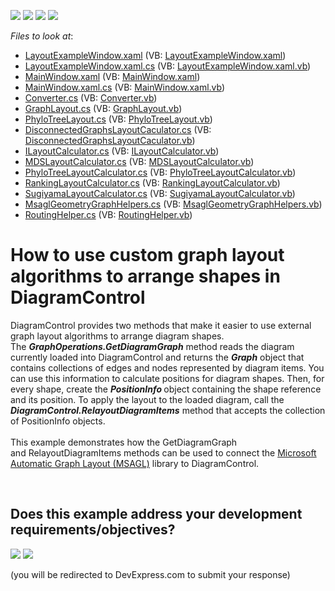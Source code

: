 <!-- default badges list -->
![](https://img.shields.io/endpoint?url=https://codecentral.devexpress.com/api/v1/VersionRange/128585309/16.1.4%2B)
[![](https://img.shields.io/badge/Open_in_DevExpress_Support_Center-FF7200?style=flat-square&logo=DevExpress&logoColor=white)](https://supportcenter.devexpress.com/ticket/details/T394199)
[![](https://img.shields.io/badge/📖_How_to_use_DevExpress_Examples-e9f6fc?style=flat-square)](https://docs.devexpress.com/GeneralInformation/403183)
[![](https://img.shields.io/badge/💬_Leave_Feedback-feecdd?style=flat-square)](#does-this-example-address-your-development-requirementsobjectives)
<!-- default badges end -->
<!-- default file list -->
*Files to look at*:

* [LayoutExampleWindow.xaml](./CS/DXDiagram.CustomLayoutAlgorithms/LayoutExampleWindow.xaml) (VB: [LayoutExampleWindow.xaml](./VB/DXDiagram.CustomLayoutAlgorithms/LayoutExampleWindow.xaml))
* [LayoutExampleWindow.xaml.cs](./CS/DXDiagram.CustomLayoutAlgorithms/LayoutExampleWindow.xaml.cs) (VB: [LayoutExampleWindow.xaml.vb](./VB/DXDiagram.CustomLayoutAlgorithms/LayoutExampleWindow.xaml.vb))
* [MainWindow.xaml](./CS/DXDiagram.CustomLayoutAlgorithms/MainWindow.xaml) (VB: [MainWindow.xaml](./VB/DXDiagram.CustomLayoutAlgorithms/MainWindow.xaml))
* [MainWindow.xaml.cs](./CS/DXDiagram.CustomLayoutAlgorithms/MainWindow.xaml.cs) (VB: [MainWindow.xaml.vb](./VB/DXDiagram.CustomLayoutAlgorithms/MainWindow.xaml.vb))
* [Converter.cs](./CS/MsaglHelpers/Converter.cs) (VB: [Converter.vb](./VB/MsaglHelpers/Converter.vb))
* [GraphLayout.cs](./CS/MsaglHelpers/Layout/GraphLayout.cs) (VB: [GraphLayout.vb](./VB/MsaglHelpers/Layout/GraphLayout.vb))
* [PhyloTreeLayout.cs](./CS/MsaglHelpers/Layout/PhyloTreeLayout.cs) (VB: [PhyloTreeLayout.vb](./VB/MsaglHelpers/Layout/PhyloTreeLayout.vb))
* [DisconnectedGraphsLayoutCaculator.cs](./CS/MsaglHelpers/LayoutCalculators/DisconnectedGraphsLayoutCaculator.cs) (VB: [DisconnectedGraphsLayoutCaculator.vb](./VB/MsaglHelpers/LayoutCalculators/DisconnectedGraphsLayoutCaculator.vb))
* [ILayoutCalculator.cs](./CS/MsaglHelpers/LayoutCalculators/ILayoutCalculator.cs) (VB: [ILayoutCalculator.vb](./VB/MsaglHelpers/LayoutCalculators/ILayoutCalculator.vb))
* [MDSLayoutCalculator.cs](./CS/MsaglHelpers/LayoutCalculators/MDSLayoutCalculator.cs) (VB: [MDSLayoutCalculator.vb](./VB/MsaglHelpers/LayoutCalculators/MDSLayoutCalculator.vb))
* [PhyloTreeLayoutCalculator.cs](./CS/MsaglHelpers/LayoutCalculators/PhyloTreeLayoutCalculator.cs) (VB: [PhyloTreeLayoutCalculator.vb](./VB/MsaglHelpers/LayoutCalculators/PhyloTreeLayoutCalculator.vb))
* [RankingLayoutCalculator.cs](./CS/MsaglHelpers/LayoutCalculators/RankingLayoutCalculator.cs) (VB: [RankingLayoutCalculator.vb](./VB/MsaglHelpers/LayoutCalculators/RankingLayoutCalculator.vb))
* [SugiyamaLayoutCalculator.cs](./CS/MsaglHelpers/LayoutCalculators/SugiyamaLayoutCalculator.cs) (VB: [SugiyamaLayoutCalculator.vb](./VB/MsaglHelpers/LayoutCalculators/SugiyamaLayoutCalculator.vb))
* [MsaglGeometryGraphHelpers.cs](./CS/MsaglHelpers/MsaglGeometryGraphHelpers.cs) (VB: [MsaglGeometryGraphHelpers.vb](./VB/MsaglHelpers/MsaglGeometryGraphHelpers.vb))
* [RoutingHelper.cs](./CS/MsaglHelpers/RoutingHelper.cs) (VB: [RoutingHelper.vb](./VB/MsaglHelpers/RoutingHelper.vb))
<!-- default file list end -->
# How to use custom graph layout algorithms to arrange shapes in DiagramControl


DiagramControl provides two methods that make it easier to use external graph layout algorithms to arrange diagram shapes. The <strong><em>GraphOperations.GetDiagramGraph</em></strong> method reads the diagram currently loaded into DiagramControl and returns the <strong><em>Graph</em></strong> object that contains collections of edges and nodes represented by diagram items. You can use this information to calculate positions for diagram shapes. Then, for every shape, create the <strong><em>PositionInfo</em> </strong>object containing the shape reference and its position. To apply the layout to the loaded diagram, call the <em><strong>DiagramControl.RelayoutDiagramItems</strong></em> method that accepts the collection of PositionInfo objects.<br><br>This example demonstrates how the GetDiagramGraph and RelayoutDiagramItems methods can be used to connect the <a href="https://github.com/Microsoft/automatic-graph-layout">Microsoft Automatic Graph Layout (MSAGL)</a> library to DiagramControl.

<br/>


<!-- feedback -->
## Does this example address your development requirements/objectives?

[<img src="https://www.devexpress.com/support/examples/i/yes-button.svg"/>](https://www.devexpress.com/support/examples/survey.xml?utm_source=github&utm_campaign=wpf-diagram-use-custom-graph-layout-algorithms-to-arrange-shapes&~~~was_helpful=yes) [<img src="https://www.devexpress.com/support/examples/i/no-button.svg"/>](https://www.devexpress.com/support/examples/survey.xml?utm_source=github&utm_campaign=wpf-diagram-use-custom-graph-layout-algorithms-to-arrange-shapes&~~~was_helpful=no)

(you will be redirected to DevExpress.com to submit your response)
<!-- feedback end -->
